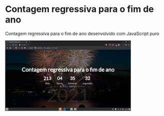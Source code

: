 # Contagem regressiva para o fim de ano 
Contagem regressiva para o fim de ano desenvolvido com JavaScript puro

<img src="screenshots/p1.png" alt="screenshot" width="80%"/>
